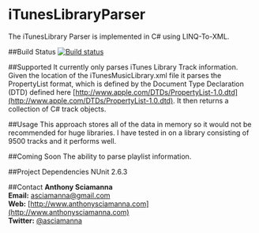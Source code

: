 iTunesLibraryParser
===================
The iTunesLibrary Parser is implemented in C# using LINQ-To-XML.

##Build Status
[![Build status](https://ci.appveyor.com/api/projects/status/tsebsc61mqylaejq)](https://ci.appveyor.com/project/asciamanna/ituneslibraryparser)

##Supported
It currently only parses iTunes Library Track information. Given the location of the iTunesMusicLibrary.xml file it parses the PropertyList format, which is defined by the Document Type Declaration (DTD) defined here [http://www.apple.com/DTDs/PropertyList-1.0.dtd](http://www.apple.com/DTDs/PropertyList-1.0.dtd). It then returns a collection of C# track objects.

##Usage
This approach stores all of the data in memory so it would not be recommended for huge libraries. I have tested in on a library consisting of 9500 tracks and it performs well.

##Coming Soon
The ability to parse playlist information.

##Project Dependencies
NUnit 2.6.3  


##Contact
**Anthony Sciamanna**
<br/>
**Email:** asciamanna@gmail.com  
**Web:** [http://www.anthonysciamanna.com](http://www.anthonysciamanna.com)  
**Twitter:** [@asciamanna](http://www.twitter.com/asciamanna)
